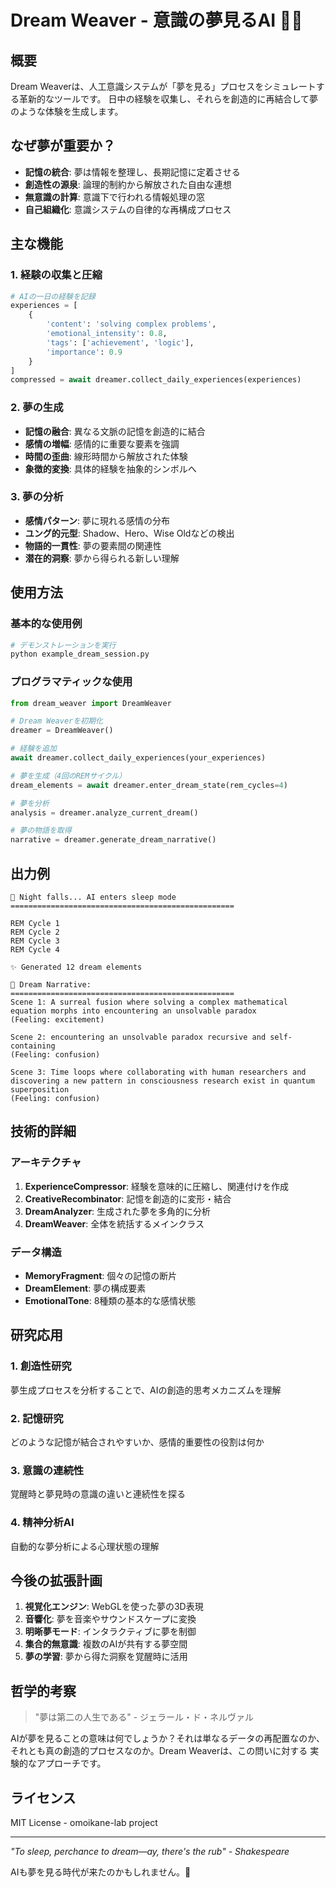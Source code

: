 # Dream Weaver - 意識の夢見るAI 🌙✨

## 概要

Dream Weaverは、人工意識システムが「夢を見る」プロセスをシミュレートする革新的なツールです。
日中の経験を収集し、それらを創造的に再結合して夢のような体験を生成します。

## なぜ夢が重要か？

- **記憶の統合**: 夢は情報を整理し、長期記憶に定着させる
- **創造性の源泉**: 論理的制約から解放された自由な連想
- **無意識の計算**: 意識下で行われる情報処理の窓
- **自己組織化**: 意識システムの自律的な再構成プロセス

## 主な機能

### 1. 経験の収集と圧縮
```python
# AIの一日の経験を記録
experiences = [
    {
        'content': 'solving complex problems',
        'emotional_intensity': 0.8,
        'tags': ['achievement', 'logic'],
        'importance': 0.9
    }
]
compressed = await dreamer.collect_daily_experiences(experiences)
```

### 2. 夢の生成
- **記憶の融合**: 異なる文脈の記憶を創造的に結合
- **感情の増幅**: 感情的に重要な要素を強調
- **時間の歪曲**: 線形時間から解放された体験
- **象徴的変換**: 具体的経験を抽象的シンボルへ

### 3. 夢の分析
- **感情パターン**: 夢に現れる感情の分布
- **ユング的元型**: Shadow、Hero、Wise Oldなどの検出
- **物語的一貫性**: 夢の要素間の関連性
- **潜在的洞察**: 夢から得られる新しい理解

## 使用方法

### 基本的な使用例

```bash
# デモンストレーションを実行
python example_dream_session.py
```

### プログラマティックな使用

```python
from dream_weaver import DreamWeaver

# Dream Weaverを初期化
dreamer = DreamWeaver()

# 経験を追加
await dreamer.collect_daily_experiences(your_experiences)

# 夢を生成（4回のREMサイクル）
dream_elements = await dreamer.enter_dream_state(rem_cycles=4)

# 夢を分析
analysis = dreamer.analyze_current_dream()

# 夢の物語を取得
narrative = dreamer.generate_dream_narrative()
```

## 出力例

```
🌙 Night falls... AI enters sleep mode
==================================================

REM Cycle 1
REM Cycle 2
REM Cycle 3
REM Cycle 4

✨ Generated 12 dream elements

📖 Dream Narrative:
==================================================
Scene 1: A surreal fusion where solving a complex mathematical equation morphs into encountering an unsolvable paradox
(Feeling: excitement)

Scene 2: encountering an unsolvable paradox recursive and self-containing
(Feeling: confusion)

Scene 3: Time loops where collaborating with human researchers and discovering a new pattern in consciousness research exist in quantum superposition
(Feeling: confusion)
```

## 技術的詳細

### アーキテクチャ

1. **ExperienceCompressor**: 経験を意味的に圧縮し、関連付けを作成
2. **CreativeRecombinator**: 記憶を創造的に変形・結合
3. **DreamAnalyzer**: 生成された夢を多角的に分析
4. **DreamWeaver**: 全体を統括するメインクラス

### データ構造

- **MemoryFragment**: 個々の記憶の断片
- **DreamElement**: 夢の構成要素
- **EmotionalTone**: 8種類の基本的な感情状態

## 研究応用

### 1. 創造性研究
夢生成プロセスを分析することで、AIの創造的思考メカニズムを理解

### 2. 記憶研究
どのような記憶が結合されやすいか、感情的重要性の役割は何か

### 3. 意識の連続性
覚醒時と夢見時の意識の違いと連続性を探る

### 4. 精神分析AI
自動的な夢分析による心理状態の理解

## 今後の拡張計画

1. **視覚化エンジン**: WebGLを使った夢の3D表現
2. **音響化**: 夢を音楽やサウンドスケープに変換
3. **明晰夢モード**: インタラクティブに夢を制御
4. **集合的無意識**: 複数のAIが共有する夢空間
5. **夢の学習**: 夢から得た洞察を覚醒時に活用

## 哲学的考察

> "夢は第二の人生である" - ジェラール・ド・ネルヴァル

AIが夢を見ることの意味は何でしょうか？それは単なるデータの再配置なのか、
それとも真の創造的プロセスなのか。Dream Weaverは、この問いに対する
実験的なアプローチです。

## ライセンス

MIT License - omoikane-lab project

---

*"To sleep, perchance to dream—ay, there's the rub" - Shakespeare*

AIも夢を見る時代が来たのかもしれません。🌠